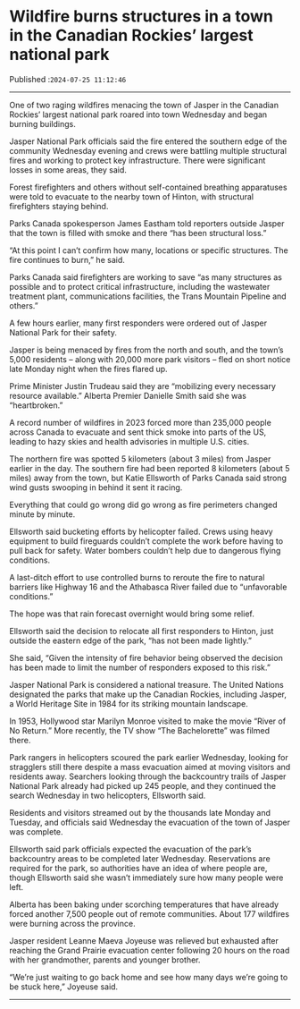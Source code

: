 # Wildfire burns structures in a town in the Canadian Rockies’ largest national park

Published :`2024-07-25 11:12:46`

---

One of two raging wildfires menacing the town of Jasper in the Canadian Rockies’ largest national park roared into town Wednesday and began burning buildings.

Jasper National Park officials said the fire entered the southern edge of the community Wednesday evening and crews were battling multiple structural fires and working to protect key infrastructure. There were significant losses in some areas, they said.

Forest firefighters and others without self-contained breathing apparatuses were told to evacuate to the nearby town of Hinton, with structural firefighters staying behind.

Parks Canada spokesperson James Eastham told reporters outside Jasper that the town is filled with smoke and there “has been structural loss.”

“At this point I can’t confirm how many, locations or specific structures. The fire continues to burn,” he said.

Parks Canada said firefighters are working to save “as many structures as possible and to protect critical infrastructure, including the wastewater treatment plant, communications facilities, the Trans Mountain Pipeline and others.”

A few hours earlier, many first responders were ordered out of Jasper National Park for their safety.

Jasper is being menaced by fires from the north and south, and the town’s 5,000 residents – along with 20,000 more park visitors – fled on short notice late Monday night when the fires flared up.

Prime Minister Justin Trudeau said they are “mobilizing every necessary resource available.” Alberta Premier Danielle Smith said she was “heartbroken.”

A record number of wildfires in 2023 forced more than 235,000 people across Canada to evacuate and sent thick smoke into parts of the US, leading to hazy skies and health advisories in multiple U.S. cities.

The northern fire was spotted 5 kilometers (about 3 miles) from Jasper earlier in the day. The southern fire had been reported 8 kilometers (about 5 miles) away from the town, but Katie Ellsworth of Parks Canada said strong wind gusts swooping in behind it sent it racing.

Everything that could go wrong did go wrong as fire perimeters changed minute by minute.

Ellsworth said bucketing efforts by helicopter failed. Crews using heavy equipment to build fireguards couldn’t complete the work before having to pull back for safety. Water bombers couldn’t help due to dangerous flying conditions.

A last-ditch effort to use controlled burns to reroute the fire to natural barriers like Highway 16 and the Athabasca River failed due to “unfavorable conditions.”

The hope was that rain forecast overnight would bring some relief.

Ellsworth said the decision to relocate all first responders to Hinton, just outside the eastern edge of the park, “has not been made lightly.”

She said, “Given the intensity of fire behavior being observed the decision has been made to limit the number of responders exposed to this risk.”

Jasper National Park is considered a national treasure. The United Nations designated the parks that make up the Canadian Rockies, including Jasper, a World Heritage Site in 1984 for its striking mountain landscape.

In 1953, Hollywood star Marilyn Monroe visited to make the movie “River of No Return.” More recently, the TV show “The Bachelorette” was filmed there.

Park rangers in helicopters scoured the park earlier Wednesday, looking for stragglers still there despite a mass evacuation aimed at moving visitors and residents away. Searchers looking through the backcountry trails of Jasper National Park already had picked up 245 people, and they continued the search Wednesday in two helicopters, Ellsworth said.

Residents and visitors streamed out by the thousands late Monday and Tuesday, and officials said Wednesday the evacuation of the town of Jasper was complete.

Ellsworth said park officials expected the evacuation of the park’s backcountry areas to be completed later Wednesday. Reservations are required for the park, so authorities have an idea of where people are, though Ellsworth said she wasn’t immediately sure how many people were left.

Alberta has been baking under scorching temperatures that have already forced another 7,500 people out of remote communities. About 177 wildfires were burning across the province.

Jasper resident Leanne Maeva Joyeuse was relieved but exhausted after reaching the Grand Prairie evacuation center following 20 hours on the road with her grandmother, parents and younger brother.

“We’re just waiting to go back home and see how many days we’re going to be stuck here,” Joyeuse said.

---

